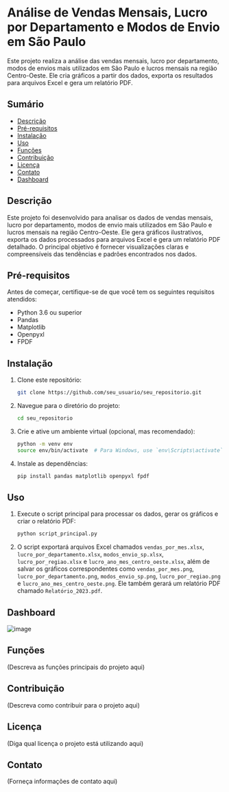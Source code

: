 # Análise de Vendas Mensais, Lucro por Departamento e Modos de Envio em São Paulo

Este projeto realiza a análise das vendas mensais, lucro por departamento, modos de envios mais utilizados em São Paulo e lucros mensais na região Centro-Oeste. Ele cria gráficos a partir dos dados, exporta os resultados para arquivos Excel e gera um relatório PDF.

## Sumário

- [Descrição](#descrição)
- [Pré-requisitos](#pré-requisitos)
- [Instalação](#instalação)
- [Uso](#uso)
- [Funções](#funções)
- [Contribuição](#contribuição)
- [Licença](#licença)
- [Contato](#contato)
- [Dashboard](#dashboard)

## Descrição

Este projeto foi desenvolvido para analisar os dados de vendas mensais, lucro por departamento, modos de envio mais utilizados em São Paulo e lucros mensais na região Centro-Oeste. Ele gera gráficos ilustrativos, exporta os dados processados para arquivos Excel e gera um relatório PDF detalhado. O principal objetivo é fornecer visualizações claras e compreensíveis das tendências e padrões encontrados nos dados.

## Pré-requisitos

Antes de começar, certifique-se de que você tem os seguintes requisitos atendidos:
- Python 3.6 ou superior
- Pandas
- Matplotlib
- Openpyxl
- FPDF

## Instalação

1. Clone este repositório:
    ```bash
    git clone https://github.com/seu_usuario/seu_repositorio.git
    ```

2. Navegue para o diretório do projeto:
    ```bash
    cd seu_repositorio
    ```

3. Crie e ative um ambiente virtual (opcional, mas recomendado):
    ```bash
    python -m venv env
    source env/bin/activate  # Para Windows, use `env\Scripts\activate`
    ```

4. Instale as dependências:
    ```bash
    pip install pandas matplotlib openpyxl fpdf
    ```

## Uso

1. Execute o script principal para processar os dados, gerar os gráficos e criar o relatório PDF:
    ```bash
    python script_principal.py
    ```

2. O script exportará arquivos Excel chamados `vendas_por_mes.xlsx`, `lucro_por_departamento.xlsx`, `modos_envio_sp.xlsx`, `lucro_por_regiao.xlsx` e `lucro_ano_mes_centro_oeste.xlsx`, além de salvar os gráficos correspondentes como `vendas_por_mes.png`, `lucro_por_departamento.png`, `modos_envio_sp.png`, `lucro_por_regiao.png` e `lucro_ano_mes_centro_oeste.png`. Ele também gerará um relatório PDF chamado `Relatório_2023.pdf`.

## Dashboard

![image](https://github.com/user-attachments/assets/d8fd9142-3f9a-4433-a356-28b1892500a9)


## Funções

(Descreva as funções principais do projeto aqui)

## Contribuição

(Descreva como contribuir para o projeto aqui)

## Licença

(Diga qual licença o projeto está utilizando aqui)

## Contato

(Forneça informações de contato aqui)


